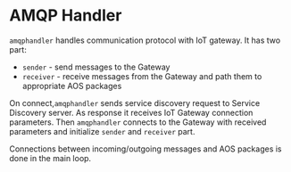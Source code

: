 # AMQP Handler

`amqphandler` handles communication protocol with IoT gateway. It has two part:
* `sender` - send messages to the Gateway
* `receiver` - receive messages from the Gateway and path them to appropriate AOS packages

On connect,`amqphandler` sends service discovery request to Service Discovery server. As response it receives IoT Gateway connection parameters. Then `amqphandler` connects to the Gateway with received parameters and initialize `sender` and `receiver` part.

Connections between incoming/outgoing messages and AOS packages is done in the main loop.
